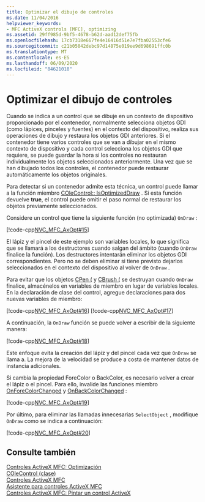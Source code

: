 ```yaml
---
title: Optimizar el dibujo de controles
ms.date: 11/04/2016
helpviewer_keywords:
- MFC ActiveX controls [MFC], optimizing
ms.assetid: 29ff985d-9bf5-4678-b62d-aad12def75fb
ms.openlocfilehash: 17cb7318e667fe4e16416d51e7e7fba02553cfe6
ms.sourcegitcommit: c21b05042debc97d14875e019ee9d698691ffc0b
ms.translationtype: MT
ms.contentlocale: es-ES
ms.lasthandoff: 06/09/2020
ms.locfileid: "84621018"
---
```

# <a name="optimizing-control-drawing"></a>Optimizar el dibujo de controles

Cuando se indica a un control que se dibuje en un contexto de dispositivo proporcionado por el contenedor, normalmente selecciona objetos GDI (como lápices, pinceles y fuentes) en el contexto del dispositivo, realiza sus operaciones de dibujo y restaura los objetos GDI anteriores. Si el contenedor tiene varios controles que se van a dibujar en el mismo contexto de dispositivo y cada control selecciona los objetos GDI que requiere, se puede guardar la hora si los controles no restauran individualmente los objetos seleccionados anteriormente. Una vez que se han dibujado todos los controles, el contenedor puede restaurar automáticamente los objetos originales.

Para detectar si un contenedor admite esta técnica, un control puede llamar a la función miembro [COleControl:: IsOptimizedDraw](reference/colecontrol-class.md#isoptimizeddraw) . Si esta función devuelve **true**, el control puede omitir el paso normal de restaurar los objetos previamente seleccionados.

Considere un control que tiene la siguiente función (no optimizada) `OnDraw` :

[!code-cpp[NVC_MFC_AxOpt#15](codesnippet/cpp/optimizing-control-drawing_1.cpp)]

El lápiz y el pincel de este ejemplo son variables locales, lo que significa que se llamará a los destructores cuando salgan del ámbito (cuando `OnDraw` finalice la función). Los destructores intentarán eliminar los objetos GDI correspondientes. Pero no se deben eliminar si tiene previsto dejarlos seleccionados en el contexto del dispositivo al volver de `OnDraw` .

Para evitar que los objetos [CPen (](reference/cpen-class.md) y [CBrush (](reference/cbrush-class.md) se destruyan cuando `OnDraw` finalice, almacénelos en variables de miembro en lugar de variables locales. En la declaración de clase del control, agregue declaraciones para dos nuevas variables de miembro:

[!code-cpp[NVC_MFC_AxOpt#16](codesnippet/cpp/optimizing-control-drawing_2.h)]
[!code-cpp[NVC_MFC_AxOpt#17](codesnippet/cpp/optimizing-control-drawing_3.h)]

A continuación, la `OnDraw` función se puede volver a escribir de la siguiente manera:

[!code-cpp[NVC_MFC_AxOpt#18](codesnippet/cpp/optimizing-control-drawing_4.cpp)]

Este enfoque evita la creación del lápiz y del pincel cada vez que `OnDraw` se llama a. La mejora de la velocidad se produce a costa de mantener datos de instancia adicionales.

Si cambia la propiedad ForeColor o BackColor, es necesario volver a crear el lápiz o el pincel. Para ello, invalide las funciones miembro [OnForeColorChanged](reference/colecontrol-class.md#onforecolorchanged) y [OnBackColorChanged](reference/colecontrol-class.md#onbackcolorchanged) :

[!code-cpp[NVC_MFC_AxOpt#19](codesnippet/cpp/optimizing-control-drawing_5.cpp)]

Por último, para eliminar las llamadas innecesarias `SelectObject` , modifique `OnDraw` como se indica a continuación:

[!code-cpp[NVC_MFC_AxOpt#20](codesnippet/cpp/optimizing-control-drawing_6.cpp)]

## <a name="see-also"></a>Consulte también

[Controles ActiveX MFC: Optimización](mfc-activex-controls-optimization.md)<br/>
[COleControl (clase)](reference/colecontrol-class.md)<br/>
[Controles ActiveX MFC](mfc-activex-controls.md)<br/>
[Asistente para controles ActiveX MFC](reference/mfc-activex-control-wizard.md)<br/>
[Controles ActiveX MFC: Pintar un control ActiveX](mfc-activex-controls-painting-an-activex-control.md)
